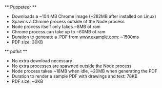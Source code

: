 ** Puppeteer **

- Downloads a ~104 MB Chrome image (~282MB after installed on Linux)
- Spawns a Chrome process outside of the Node process
- Node process itself only takes ~8MB of ram
- Chrome process can take up to ~60MB of ram
- Duration to generate a .PDF from www.example.com: ~1500ms
- PDF size: 30KB

** pdfkit **

- No extra download necessary
- No extra processes are spawned outside the Node process
- Node process takes ~18MB when idle, ~20MB when generating the PDF
- Duration to render a sample PDF with drawings and text: 78KB
- PDF size: ~3KB
